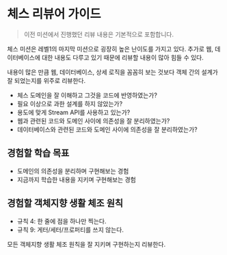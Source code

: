 # 체스 리뷰어 가이드

> 이전 미션에서 진행했던 리뷰 내용은 기본적으로 포함합니다.

체스 미션은 레벨1의 마지막 미션으로 굉장히 높은 난이도를 가지고 있다.
추가로 웹, 데이터베이스에 대한 내용도 다루고 있기 때문에 리뷰할 내용이 많아 힘들 수 있다.

내용이 많은 만큼 웹, 데이터베이스, 상세 로직을 꼼꼼히 보는 것보다 객체 간의 설계가 잘 되었는지를 위주로 리뷰한다.

* 체스 도메인을 잘 이해하고 그것을 코드에 반영하였는가?
* 필요 이상으로 과한 설계를 하지 않았는가?
* 용도에 맞게 Stream API를 사용하고 있는가?
* 웹과 관련된 코드와 도메인 사이에 의존성을 잘 분리하였는가?
* 데이터베이스와 관련된 코드와 도메인 사이에 의존성을 잘 분리하였는가?

## 경험할 학습 목표

* 도메인의 의존성을 분리하며 구현해보는 경험 
* 지금까지 학습한 내용을 지키며 구현해보는 경험

## 경험할 객체지향 생활 체조 원칙

* 규칙 4: 한 줄에 점을 하나만 찍는다.
* 규칙 9: 게터/세터/프로퍼티를 쓰지 않는다.

모든 객체지향 생활 체조 원칙을 잘 지키며 구현하는지 리뷰한다.
